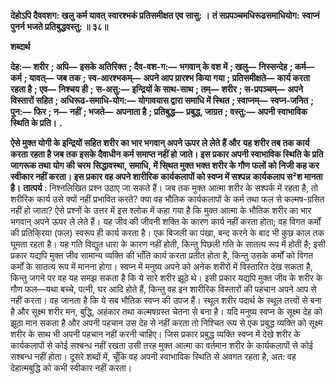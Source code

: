 **देहोऽपि दैववशग: खलु कर्म यावत्** **स्वारश्भकं प्रतिसमीक्षत एव सासु: ।** **तं सप्रपञ्चमधिरूढसमाधियोग:** **स्वाप्नं पुनर्न भजते प्रतिबुद्धवस्तु: ॥ ३८॥** 

**शब्दार्थ** 

**देह:—** **शरीर** **; अपि—** **इसके अतिरिक्त** **; दैव-वश-ग:—** **भगवान् के वश में** **; खलु—** **निस्सन्देह** **; कर्म—** **कर्म** **; यावत्—** **जब तक** **; स्व-आरश्भकम्—** **अपने आप प्रारश्भ किया गया** **; प्रतिसमीक्षते—** **कार्य करता रहता है** **; एव—** **निश्चय ही** **;** **स-असु:—** **इन्द्रियों के साथ-साथ** **; तम्—** **शरीर** **; स-प्रपञ्चम्—** **अपने विस्तारों सहित** **; अधिरूढ-समाधि-योग:—** **योगावयास द्वारा समाधि में स्थित** **; स्वाप्नम्—** **स्वप्न-जनित** **; पुन:—** **फिर** **; न—** **नहीं** **; भजते—** **अपनाता है** **; प्रतिबुद्ध—** **प्रबुद्ध, जाग्रत** **; वस्तु:—** **अपनी स्वाभाविक स्थिति के प्रति।** **.** 

**ऐसे मुक्त योगी के इन्द्रियों सहित शरीर का भार भगवान् अपने ऊपर ले लेते हैं और** **यह शरीर तब तक कार्य करता रहता है जब तक इसके दैवाधीन कर्म समाप्त नहीं हो** **जाते। इस प्रकार अपनी स्वाभाविक स्थिति के प्रति जागरूक तथा योग की चरम** **सिद्धावस्था, समाधि, में सि्थत मुक्त भक्त शरीर के गौण फलों को निजी कह कर** **स्वीकार नहीं करता। इस प्रकार वह अपने शारीरिक कार्यकलापों को स्वप्न में सश्पन्न** **कार्यकलाप स²श मानता है।** **तात्पर्य** : निश्नलिखित प्रश्न उठाए जा सकते हैं। जब तक मुक्त आत्मा शरीर के सश्पर्क में रहता है, तो शरीरिक कार्य उसे क्यों नहीं प्रभावित करते? क्या वह भौतिक कार्यकलापों के कर्म तथा फल से कल्मष-ग्रसित नहीं हो जाता? ऐसे प्रश्नों के उत्तर में इस श्लोक में कहा गया है कि मुक्त आत्मा के भौतिक शरीर का भार भगवान् अपने ऊपर ले लेते हैं। यह जीव की जीवनी शक्ति के कारण कार्य नहीं करता होता; वह विगत कर्मों की प्रतिकि्रया (फल) स्वरूप ही कार्य करता है। एक बिजली का पंखा, बन्द करने के बाद भी कुछ काल तक घूमता रहता है। यह गति विद्युत धारा के कारण नहीं होती, किन्तु पिछली गति के सातत्य रूप में होती है; इसी प्रकार यद्यपि मुक्त जीव सामान्य व्यक्ति की भाँति कार्य करता प्रतीत होता है, किन्तु उसके कर्मों को विगत कर्मों के सातत्य रूप में मानना होगा। स्वप्न में मनुष्य अपने को अनेक शरीरों में विस्तारित देख सकता है, किन्तु जगने पर वह यह समझ सकता है कि ये सारे शरीर झूठे थे। इसी प्रकार यद्यपि मुक्त जीव के शरीर के गौण फल—यथा बच्चे, पत्नी, घर आदि होते हैं, किन्तु वह इन शारीरिक विस्तारों की पहचान अपने आप से नहीं करता। वह जानता है कि ये सब भौतिक स्वप्न की उपज हैं। स्थूल शरीर पदार्थ के स्थूल तत्त्वों से बना है और सूक्ष्म शरीर मन, बुद्धि, अहंकार तथा कल्मषग्रस्त चेतना से बना है। यदि मनुष्य स्वप्न के सूक्ष्म देह को झूठा मान सकता है और अपनी पहचान उस देह से नहीं करता तो निश्चित रूप से एक प्रबुद्ध व्यक्ति को सूक्ष्म शरीर के साथ भी अपनी पहचान नहीं करनी चाहिए। जिस प्रकार प्रबुद्ध व्यक्ति स्वप्न में देखे शरीर के कार्यकलापों से कोई सश्बन्ध नहीं रखता उसी तरह मुक्त आत्मा का वर्तमान शरीर के कार्यकलापों से कोई सश्बन्ध नहीं होता। दूसरे शब्दों में, चूँकि वह अपनी स्वाभाविक स्थिति से अवगत रहता है, अत: वह देहात्मबुद्धि को कभी स्वीकार नहीं करता।  
